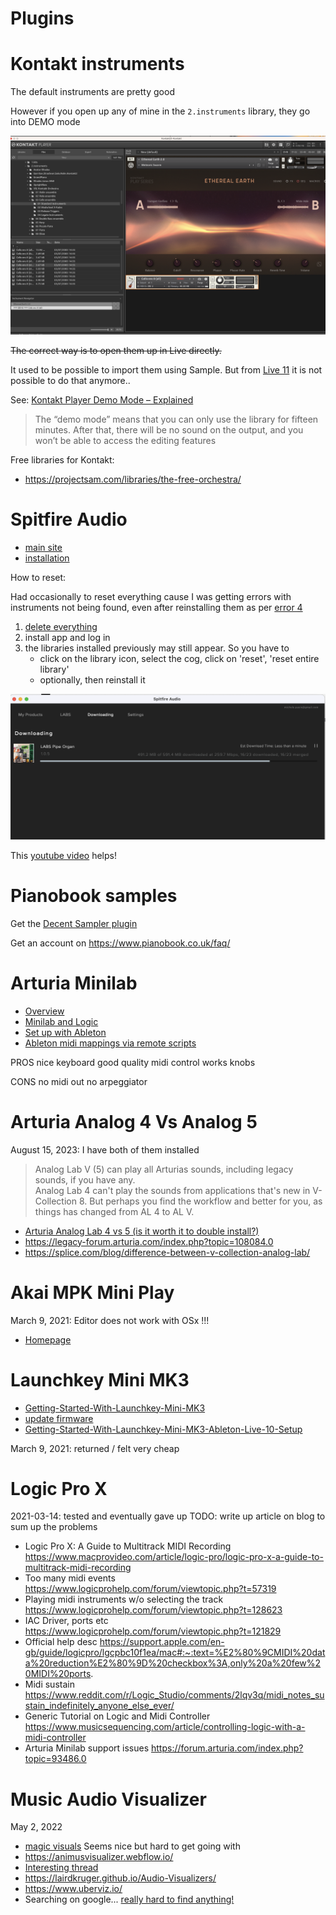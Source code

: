 
# Plugins


# Kontakt instruments

The default instruments are pretty good 

However if you open up any of mine in the `2.instruments` library, they go into DEMO mode 

![alt](../assets/images/kontakt1.png)

~~The correct way is to open them up in Live directly.~~

It used to be possible to import them using Sample. But from [Live 11](https://help.ableton.com/hc/en-us/articles/115001134410-Supported-sample-formats) it is not possible to do that anymore..


See: [Kontakt Player Demo Mode – Explained](https://bedroomproducersblog.com/2020/04/23/kontakt-demo-mode/#:~:text=Question%3A%20Why%20do%20I%20see,the%20full%20version%20of%20Kontakt.)

> The “demo mode” means that you can only use the library for fifteen minutes. After that, there will be no sound on the output, and you won’t be able to access the editing features

Free libraries for Kontakt: 
- https://projectsam.com/libraries/the-free-orchestra/





# Spitfire Audio

- [main site](https://labs.spitfireaudio.com/)
- [installation](https://www.spitfireaudio.com/getting-started-labs) 

How to reset: 

Had occasionally to reset everything cause I was getting errors with instruments not being found, even after reinstalling them as per [error 4](https://spitfireaudio.zendesk.com/hc/en-us/articles/360006357354)

1. [delete everything](https://spitfireaudio.zendesk.com/hc/en-us/articles/4403731679121-How-do-I-Uninstall-a-Spitfire-Library-)
2. install app and log in 
3. the libraries installed previously may still appear. So you have to 
	* click on the library icon, select the cog, click on 'reset', 'reset entire library'
	* optionally, then reinstall it

![alt](../assets/images/spitfire-20231030155833.png)

This [youtube video](https://www.youtube.com/watch?v=1aM1pDguhlM) helps!



# Pianobook samples


Get the [Decent Sampler plugin](https://www.decentsamples.com/product/decent-sampler-plugin/)

Get an account on https://www.pianobook.co.uk/faq/







# Arturia Minilab

- [Overview](https://www.arturia.com/products/hybrid-synths/minilab-mkii/overview) 
- [Minilab and Logic](https://www.youtube.com/channel/UC42FCmmQtebb2AHSoBCq1Aw) 
- [Set up with Ableton](https://www.youtube.com/watch?v=CNmfXu6WkiA)
- [Ableton midi mappings via remote scripts](https://remotify.io/tutorials/midi-mapping-ableton-live#saving-midi-mappings)

PROS
nice keyboard
good quality
midi control works
knobs

CONS
no midi out 
no arpeggiator 


# Arturia Analog 4 Vs Analog 5

August 15, 2023: I have both of them installed 

> Analog Lab V (5) can play all Arturias sounds, including legacy sounds, if you have any.  
> Analog Lab 4 can't play the sounds from applications that's new in V-Collection 8. But perhaps you find the workflow and better for you, as things has changed from AL 4 to AL V.

* [Arturia Analog Lab 4 vs 5 (is it worth it to double install?)](https://forum.reasontalk.com/viewtopic.php?f=12&t=7528000&sid=b8deeb5a264c7477e2c0a392ef20b670)
* https://legacy-forum.arturia.com/index.php?topic=108084.0
* https://splice.com/blog/difference-between-v-collection-analog-lab/



# Akai MPK Mini Play

March 9, 2021: Editor does not work with OSx !!! 
- [Homepage](https://www.akaipro.com/mpk-mini-play-mpkminiplay)


# Launchkey Mini MK3

- [Getting-Started-With-Launchkey-Mini-MK3](https://support.novationmusic.com/hc/en-gb/articles/360009318600-Getting-Started-With-Launchkey-Mini-MK3)
- [update firmware](https://support.novationmusic.com/hc/en-gb/articles/360012823320)
- [Getting-Started-With-Launchkey-Mini-MK3-Ableton-Live-10-Setup](https://support.novationmusic.com/hc/en-gb/articles/360009288079-Getting-Started-With-Launchkey-Mini-MK3-Ableton-Live-10-Setup) 

March 9, 2021: returned / felt very cheap






# Logic Pro X

2021-03-14: tested and eventually gave up
TODO: write up article on blog to sum up the problems

- Logic Pro X: A Guide to Multitrack MIDI Recording
https://www.macprovideo.com/article/logic-pro/logic-pro-x-a-guide-to-multitrack-midi-recording
- Too many midi events
https://www.logicprohelp.com/forum/viewtopic.php?t=57319
- Playing midi instruments w/o selecting the track
https://www.logicprohelp.com/forum/viewtopic.php?t=128623
- IAC Driver, ports etc
https://www.logicprohelp.com/forum/viewtopic.php?t=121829
- Official help desc
https://support.apple.com/en-gb/guide/logicpro/lgcpbc10f1ea/mac#:~:text=%E2%80%9CMIDI%20data%20reduction%E2%80%9D%20checkbox%3A,only%20a%20few%20MIDI%20ports.
- Midi sustain 
https://www.reddit.com/r/Logic_Studio/comments/2lqv3q/midi_notes_sustain_indefinitely_anyone_else_ever/
- Generic Tutorial on Logic and Midi Controller
https://www.musicsequencing.com/article/controlling-logic-with-a-midi-controller
- Arturia Minilab support issues
https://forum.arturia.com/index.php?topic=93486.0




# Music Audio Visualizer

May 2, 2022

- [magic visuals](https://magicmusicvisuals.com/download) Seems nice but hard to get going with
- https://animusvisualizer.webflow.io/
- [Interesting thread](https://www.reddit.com/r/futurebeats/comments/a15a3d/realtime_music_visualizers/)
- https://lairdkruger.github.io/Audio-Visualizers/
- https://www.uberviz.io/
- Searching on google... [really hard to find anything!](https://www.google.com/search?q=music+visualizer+real+time)


